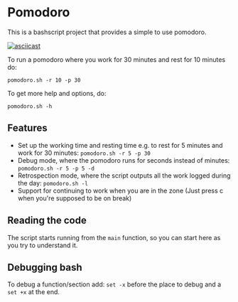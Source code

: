 # Pomodoro

This is a bashscript project that provides a simple to use pomodoro.

[![asciicast](https://asciinema.org/a/291141.svg)](https://asciinema.org/a/291141)

To run a pomodoro where you work for 30 minutes and rest for 10 minutes
do:

```
pomodoro.sh -r 10 -p 30
```

To get more help and options, do:

```
pomodoro.sh -h
```

## Features

- Set up the working time and resting time e.g. to rest for 5 minutes
  and work for 30 minutes: `pomodoro.sh -r 5 -p 30`
- Debug mode, where the pomodoro runs for seconds instead of minutes:
  `pomodoro.sh -r 5 -p 5 -d`
- Retrospection mode, where the script outputs all the work logged
  during the day: `pomodoro.sh -l`
- Support for continuing to work when you are in the zone (Just press c
  when you're supposed to be on break)

## Reading the code
The script starts running from the `main` function, so you can start here
as you try to understand it.

## Debugging bash
To debug a function/section add: `set -x` before the place to debug and a `set
+x` at the end.
